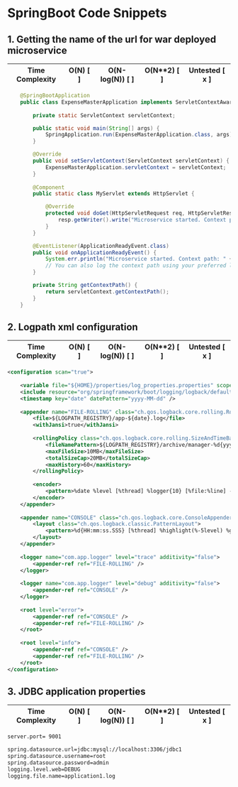 # SpringBoot Code Snippets

## 1. Getting the name of the url for war deployed microservice

| Time Complexity | O(N) [ ] |  O(N-log(N)) [ ] | O(N**2) [ ] | Untested [ x ]  |
|-----------------|----------|------------------|------------|-------------|


```java
    @SpringBootApplication
    public class ExpenseMasterApplication implements ServletContextAware {
	
        private static ServletContext servletContext;

        public static void main(String[] args) {
            SpringApplication.run(ExpenseMasterApplication.class, args);
        }

        @Override
        public void setServletContext(ServletContext servletContext) {
            ExpenseMasterApplication.servletContext = servletContext;		
        }
        
        @Component
        public static class MyServlet extends HttpServlet {

            @Override
            protected void doGet(HttpServletRequest req, HttpServletResponse resp) throws ServletException, IOException {
                resp.getWriter().write("Microservice started. Context path: " + req.getContextPath());
            }
        }

        @EventListener(ApplicationReadyEvent.class)
        public void onApplicationReadyEvent() {
            System.err.println("Microservice started. Context path: " + getContextPath());
            // You can also log the context path using your preferred logging framework
        }

        private String getContextPath() {
            return servletContext.getContextPath();
        }
    }
```

## 2. Logpath xml configuration

| Time Complexity | O(N) [ ] |  O(N-log(N)) [ ] | O(N**2) [ ] | Untested [ x ]  |
|-----------------|----------|------------------|------------|-------------|


```xml
<configuration scan="true">
	
	<variable file="${HOME}/properties/log_properties.properties" scope="context" />	
	<include resource="org/springframework/boot/logging/logback/defaults.xml" />
	<timestamp key="date" datePattern="yyyy-MM-dd" />
	
	<appender name="FILE-ROLLING" class="ch.qos.logback.core.rolling.RollingFileAppender">
		<file>${LOGPATH_REGISTRY}/app-${date}.log</file>
		<withJansi>true</withJansi>
		
		<rollingPolicy class="ch.qos.logback.core.rolling.SizeAndTimeBasedRollingPolicy">
			<fileNamePattern>${LOGPATH_REGISTRY}/archive/manager-%d{yyyyMMdd}-%i.log </fileNamePattern>
			<maxFileSize>10MB</maxFileSize>
			<totalSizeCap>20MB</totalSizeCap>
			<maxHistory>60</maxHistory>
		</rollingPolicy>
		
		<encoder>
			<pattern>%date %level [%thread] %logger{10} [%file:%line] -%kvp- %msg%n</pattern>
		</encoder>
	</appender>
	
	<appender name="CONSOLE" class="ch.qos.logback.core.ConsoleAppender">
		<layout class="ch.qos.logback.classic.PatternLayout">
			<pattern>%d{HH:mm:ss.SSS} [%thread] %highlight(%-5level) %green(%logger{40}) -%kvp- %msg%n</pattern>
		</layout>
	</appender>
	
	<logger name="com.app.logger" level="trace" additivity="false">
		<appender-ref ref="FILE-ROLLING" />
	</logger>
	
	<logger name="com.app.logger" level="debug" additivity="false">
		<appender-ref ref="CONSOLE" />
	</logger>
	
	<root level="error">
		<appender-ref ref="CONSOLE" />
		<appender-ref ref="FILE-ROLLING" />
	</root>
		
	<root level="info">
		<appender-ref ref="CONSOLE" />
		<appender-ref ref="FILE-ROLLING" />
	</root>
</configuration>
```

## 3. JDBC application properties

| Time Complexity | O(N) [ ] |  O(N-log(N)) [ ] | O(N**2) [ ] | Untested [ x ]  |
|-----------------|----------|------------------|------------|-------------|


```sh
server.port= 9001

spring.datasource.url=jdbc:mysql://localhost:3306/jdbc1
spring.datasource.username=root
spring.datasource.password=admin
logging.level.web=DEBUG
logging.file.name=application1.log
```
